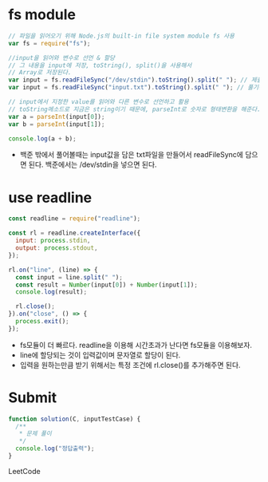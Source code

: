 # fs module

```javascript
// 파일을 읽어오기 위해 Node.js의 built-in file system module fs 사용
var fs = require("fs");

//input을 읽어와 변수로 선언 & 할당
// 그 내용을 input에 저장, toString(), split()을 사용해서
// Array로 저장된다.
var input = fs.readFileSync("/dev/stdin").toString().split(" "); // 제출용
var input = fs.readFileSync("input.txt").toString().split(" "); // 풀기용

// input에서 지정한 value를 읽어와 다른 변수로 선언하고 활용
// toString메소드로 지금은 string이기 때문에, parseInt로 숫자로 형태변환을 해준다.
var a = parseInt(input[0]);
var b = parseInt(input[1]);

console.log(a + b);
```

- 백준 밖에서 풀어볼때는 input값을 담은 txt파일을 만들어서 readFileSync에 담으면 된다. 백준에서는 /dev/stdin을 넣으면 된다.

# use readline

```javascript
const readline = require("readline");

const rl = readline.createInterface({
  input: process.stdin,
  output: process.stdout,
});

rl.on("line", (line) => {
  const input = line.split(" ");
  const result = Number(input[0]) + Number(input[1]);
  console.log(result);

  rl.close();
}).on("close", () => {
  process.exit();
});
```

- fs모듈이 더 빠르다. readline을 이용해 시간초과가 난다면 fs모듈을 이용해보자.
- line에 할당되는 것이 입력값이며 문자열로 할당이 된다.
- 입력을 원하는만큼 받기 위해서는 특정 조건에 rl.close()를 추가해주면 된다.

# Submit

```javascript
function solution(C, inputTestCase) {
  /**
   * 문제 풀이
   */
  console.log("정답출력");
}
```

LeetCode
